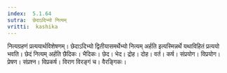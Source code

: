 ```yaml
---
index:  5.1.64
sutra:  छेदाऽदिभ्यो नित्यम्
vritti:  kashika 
---
```


नित्यग्रहणं प्रत्ययार्थविशेषणम्। छेदाऽदिभ्यो द्वितीयासमर्थेभ्यो नित्यम् अर्हति इत्यस्मिन्नर्थे यथाविहितं प्रत्ययो भवति। छेदं नित्यम् अर्हति छैदिकः। भैदिकः। छेद। भेद। द्रोह। दोह। वर्त। कर्ष। संप्रयोग। विप्रयोग। प्रेषण। संप्रश्न। विप्रकर्ष। विराग विरङ्गं च। वैरङ्गिकः।

